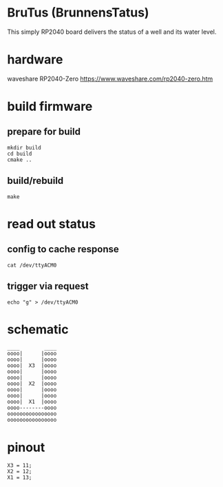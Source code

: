 # BruTus (BrunnensTatus)
This simply RP2040 board delivers the status of a well and its water level.


# hardware
waveshare RP2040-Zero
https://www.waveshare.com/rp2040-zero.htm


# build firmware
## prepare for build
    mkdir build
    cd build
    cmake ..
## build/rebuild
    make

# read out status
## config to cache response
    cat /dev/ttyACM0
## trigger via request
    echo "g" > /dev/ttyACM0



# schematic
    ____        ____
    oooo|      |oooo
    oooo|      |oooo
    oooo|  X3  |oooo
    oooo|      |oooo
    oooo|      |oooo
    oooo|  X2  |oooo
    oooo|      |oooo
    oooo|      |oooo
    oooo|  X1  |oooo
    oooo--------oooo
    oooooooooooooooo
    oooooooooooooooo


# pinout
    X3 = 11;
    X2 = 12;
    X1 = 13;
